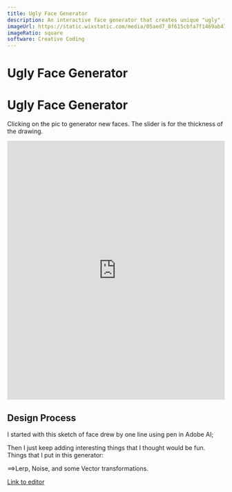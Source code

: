```yaml
---
title: Ugly Face Generator
description: An interactive face generator that creates unique "ugly" faces with each click using p5.js. Features adjustable line thickness and procedural generation techniques.
imageUrl: https://static.wixstatic.com/media/05aed7_8f615cbfa7f1469ab47a3d708f6305b4~mv2.jpg
imageRatio: square
software: Creative Coding
---
```


# Ugly Face Generator

# Ugly Face Generator

Clicking on the pic to generator new faces. The slider is for the thickness of the drawing.

<div class="aspect-w-16 aspect-h-9 my-8">
  <iframe src="https://editor.p5js.org/lz2729/full/fQI7SZM5f" style="width:100%; height:600px; border:none; overflow:hidden;" title="Ugly Face Generator"></iframe>
</div>

## Design Process

I started with this sketch of face drew by one line using pen in Adobe AI;

Then I just keep adding interesting things that I thought would be fun. Things that I put in this generator:

==>Lerp, Noise, and some Vector transformations.

[Link to editor](https://editor.p5js.org/lz2729/sketches/fQI7SZM5f)
